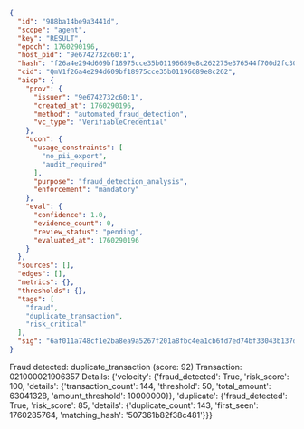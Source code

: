 ```json
{
  "id": "988ba14be9a3441d",
  "scope": "agent",
  "key": "RESULT",
  "epoch": 1760290196,
  "host_pid": "9e6742732c60:1",
  "hash": "f26a4e294d609bf18975cce35b01196689e8c262275e376544f700d2fc3058d2",
  "cid": "QmV1f26a4e294d609bf18975cce35b01196689e8c262",
  "aicp": {
    "prov": {
      "issuer": "9e6742732c60:1",
      "created_at": 1760290196,
      "method": "automated_fraud_detection",
      "vc_type": "VerifiableCredential"
    },
    "ucon": {
      "usage_constraints": [
        "no_pii_export",
        "audit_required"
      ],
      "purpose": "fraud_detection_analysis",
      "enforcement": "mandatory"
    },
    "eval": {
      "confidence": 1.0,
      "evidence_count": 0,
      "review_status": "pending",
      "evaluated_at": 1760290196
    }
  },
  "sources": [],
  "edges": [],
  "metrics": {},
  "thresholds": {},
  "tags": [
    "fraud",
    "duplicate_transaction",
    "risk_critical"
  ],
  "sig": "6af011a748cf1e2ba8ea9a5267f201a8fbc4ea1cb6fd7ed74bf33043b137d05c"
}
```

Fraud detected: duplicate_transaction (score: 92)
Transaction: 021000021906357
Details: {'velocity': {'fraud_detected': True, 'risk_score': 100, 'details': {'transaction_count': 144, 'threshold': 50, 'total_amount': 63041328, 'amount_threshold': 10000000}}, 'duplicate': {'fraud_detected': True, 'risk_score': 85, 'details': {'duplicate_count': 143, 'first_seen': 1760285764, 'matching_hash': '507361b82f38c481'}}}